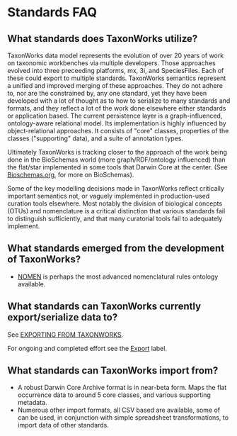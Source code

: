 
# Standards FAQ

## What standards does TaxonWorks utilize?

TaxonWorks data model represents the evolution of over 20 years of work on taxonomic workbenches via multiple developers. Those approaches evolved into three preceeding platforms, mx, 3i, and SpeciesFiles. Each of these could export to multiple standards. TaxonWorks semantics represent a unified and improved merging of these approaches. They do not adhere to, nor are the constrained by, any one standard, yet they have been developed with a lot of thought as to how to serialize to many standards and formats, and they reflect a lot of the work done elsewhere either standards or application based. The current persistence layer is a graph-influenced, ontology-aware relational model. Its implementation is highly influenced by object-relational approaches. It consists of "core" classes, properties of the classes ("supporting" data), and a suite of annotation types.

Ultimately TaxonWorks is tracking closer to the approach of the work being done in the BioSchemas world (more graph/RDF/ontology influenced) than the flat/star implemented in some tools that Darwin Core at the center. (See [Bioschemas.org](https://bioschemas.org/), for more on BioSchemas).

Some of the key modelling decisions made in TaxonWorks reflect critically important semantics not, or vaguely implemented in production-used curation tools elsewhere.  Most notably the division of biological concepts (OTUs) and nomenclature is a critical distinction that various standards fail to distinguish sufficiently, and that many curatorial tools fail to adequately implement.

## What standards emerged from the development of TaxonWorks?

* [NOMEN](https://github.com/SpeciesFileGroup/nomen) is perhaps the most advanced nomenclatural rules ontology available. 

## What standards can TaxonWorks currently export/serialize data to?

See [EXPORTING FROM TAXONWORKS](https://github.com/SpeciesFileGroup/taxonworks_doc/blob/master/manuals/EXPORTING_FROM_TAXONWORKS.md).

For ongoing and completed effort see the [Export](https://github.com/SpeciesFileGroup/taxonworks/issues?q=is%3Aissue+is%3Aopen+label%3Aexport) label.

## What standards can TaxonWorks import from?

* A robust Darwin Core Archive format is in near-beta form. Maps the flat occurrence data to around 5 core classes, and various supporting metadata.
* Numerous other import formats, all CSV based are available, some of can be used, in conjunction with simple spreadsheet transformations, to import data of other standards.
